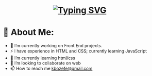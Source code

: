 <h1 align="center">
<a href="https://git.io/typing-svg"><img src="https://readme-typing-svg.herokuapp.com?font=Fira+Code&size=25&pause=1000&width=435&lines=Koray+Bozefe;Junior+Front+End+Developer!" alt="Typing SVG" /></a>
</h1>


# 💫 About Me:
- 🔭 I’m currently working on Front End projects.
- ⚡ I have experience in HTML and CSS; currently learning JavaScript
- 🌱 I’m currently learning html/css
- 💞️ I’m looking to collaborate on web
- 📫 How to reach me kbozefe@gmail.com


<!---
krybzf/krybzf is a ✨ special ✨ repository because its `README.md` (this file) appears on your GitHub profile.
You can click the Preview link to take a look at your changes.
--->
